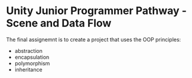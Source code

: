 # Unity Junior Programmer Pathway - Scene and Data Flow
 
The final assignemnt is to create a project that uses the OOP principles:
- abstraction
- encapsulation
- polymorphism 
- inheritance 
